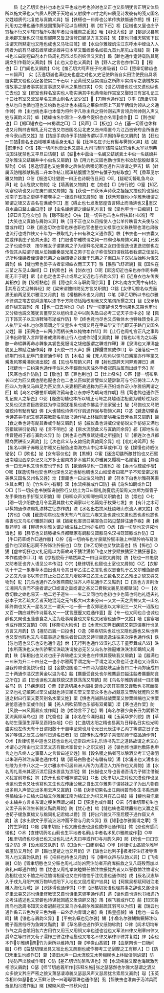 <!-- { "loadSidebar": true } -->
　　质【之乙切实也扑也本也又平也成也考也验对也又正也又质明犹言正明又体质所以施文采也又气质人所受于天地者又射侯中四寸之的曰质见诗发彼有的笺又国名又姓越质代北复姓与寘韵义异】锧【铁椹也一曰斧也公羊传执鈇锧通作质】櫍【行刑用刃之椹也通作质战国策胸不足以当椹质】礩【柱下石】桎【足械也又窒也庄子穷桎不行又军辖曰桎所以制车者见诗维周之氐笺】晊【明也大也】郅【郁郅汉县属北地郡又至也汉书爰周郅隆又鲁卫谓登曰郅见方言又姓】骘【定也书维天隂骘下民注谓天所黙定也又陞也成也又马牡曰骘】蛭【水虫尔雅蛭虮注江东呼水中蛭虫入人肉者为虮有马蛭石蛭草蛭泥蛭并见本草又蠪蛭兽名如狐九首九尾见山海经】劕【券书也长曰劕短曰剂本作质周礼司市以质剂结信又霁韵】踬【跲也通作疐诗载防其尾説文引作载防又寘韵】懫【止也又忿也又寘韵】防【野人之言也亦作□】【视也】□【门阖也又屑韵】○叱【蚩乙切大呵声庄子叱者吸者】○□【楚率切齚齿也一曰齧声】　实【舌逸切诚也满也充也虚之对也又史记使黔首自实田注使民自具顷亩实数又验也汉纪各使实二千石以下至黄绶又庭实谓庭之所陈军实谓军之装械故实谓故事之是者事实犹言事迹又草木之果皆曰实】○失【设乙切错也过也又遗也纵也亡去也】室【房室也释名室实也人物实满其中也黄帝始作宫室又娶妇曰有室礼记三十曰壮有室又营室星名又嵩山别名大室少室】【刀鞘也通作室】○率【疏聿切领也从也自也循也遵也又约数也总计也本捕鸟之罼象丝网上下其竿柄借为领从之义通作帅】帅【主也统也率也本借为将帅字凡称主兵之将帅则去声言领兵帅帅则入声又姓与寘韵义异】蟀【蟋蟀虫名尔雅注一名蛬今促织也亦名青或作】□【割也断也】□【裾□短衣也一曰褐谓之□】□【风声】□【板也】○吉【基一切善也休祥也又月朔曰吉周礼正月之吉又勿吉国名见北史又吉州隋置今为江西吉安府金所置吉州今隶山西又姓】拮【拮据手病诗予手拮据传谓以手爪挶持草也又屑韵】狤【狂也一曰狤兽名出西域噉熏陆香身无毛】髻【灶神名庄子灶有髻与霁韵义异】趌【趌怒走也】○诘【欺一切问也责让也又周礼大司马制军诘禁注犹穷治也太宰以刑典诘国注犹禁也又平旦曰诘朝】蛣【蛣木中蠧虫一名蝎又蛣蜣粪土中虫一名蜣蜋并见尔雅注又蛣蟩井中小虫名又屑韵】劼【用力也又固也勤也慎也书汝劼毖殷献臣又黠韵】○姞【忌逸切谨也又姓黄帝之后伯防后稷妃家也通作吉诗谓之尹吉】鲒【蚌属汉防稽郡献鲒酱二升本作蛣江赋璅蛣腹蟹注腹中有蟹子为蛣取食】芞【香草见尔雅又物韵】○佶【极逸切壮健貌一曰正也诗既佶且闲】○耴【疑昵切聱耴鱼鸟众声】屹【山危貌又物韵】圪【墙髙貌又物韵】疙【痴也】□【舟行貌】○窒【知乙切塞也填也又月在庚曰窒又屑韵】挃【获也一曰获禾声诗获之挃挃又撞也捣也擿也淮南子五指之更弹不若卷手之一挃或作秷又屑韵】铚【获禾短镰也小尔雅禾穗谓之颖谓之铚又古县名在谯或作□】庢【碍止也七发发怒庢沓言碍止而涌沸也又庢汉县水曲曰盩山曲曰庢】螲【虫名蝼螲谓之蝼蛄见方言】侄【坚也牢也一曰痴貌】□【譗□言无伦次也】防【聴不聪也】○扶【耻一切笞也击也左传扶其仆以徇】咥【大笑也又寘韵与屑韵义异】眣【目不正也又以目指使人也公羊传眣晋大夫使与公盟或作眰】○秩【直逸切次也常也序也职也官也整也又禄廪也又秩秩智也清也肃敬也流行也或作袟又十年为一秩取礼九十曰有秩之义通作袠】帙【书衣也一曰衣囊又姓或作袠庄子坠其天袠】柣【门限也尔雅柣谓之阈一曰砌也与屑韵义异】侄【兄弟之子也或作妷　按尔雅女子谓晜弟之子为侄释名兄弟之女曰侄侄迭也更迭进御也左传侄其从姑谓子圉从伯姬媵秦是兄弟之男子在女子称侄故曰谓我姑者我谓之侄至礼记所称侄娣者侄谓妻兄弟之女娣谓妻之妹至于兄弟之子但曰从子汉以后始称为侄又屑韵】紩【缝也索也晏子古者挛领紩衣而王天下】翐【翐翐飞舒迟貌】臷【国名在三苗之东见山海经】□【帆索也】袟【剑衣也】○昵【尼逸切近也亲也亦作昵书典祀无丰于昵】尼【止也定也孟子止或尼之又近也与齐韵义异】衵【近身衣也左传衷其衵衣】防【胶相黏也】匿【隠也此义与职韵同余异】【木名南方大荒中有树名其髙百丈见神异经】防【梁宋谓愧曰防见方言又职韵】○貀【女律切兽名似虎而黑无前两足见尔雅注又月韵】柮【榾柮断木也又月韵】○笔【卑乙切所以书也尔雅不律谓之笔古虞舜造笔以漆书于方简防恬始改用毫又文笔谓所撰之文】铋【戈矛柄或作柲又寘韵】滗【也一曰去滓也】○必【卑一切定辞也又专也果也又期也审也又分极也説文笺犹言畺界又以组约圭之中以防失坠曰必考工记天子圭中必】珌【佩刀下饰天子以玉诗鞞琫有珌或作防】毕【终也竟也尽也又贯牲体木也特牲馈食礼宗人执毕又书札也尔雅简谓之毕又星名主弋猎又月在甲曰毕又毕门即天子路门又国名又姓】罼【田网也一曰网小而柄长执以掩物本作毕】跸【止行也周礼宫正凡之事跸汉书出称警入言跸警者戒肃跸者止行人也或作防又寘韵】韠【韨也以韦为之以蔽膝一命緼韠再命赤韠象其裳色冕服谓之韨他服谓之韠或作鞸】滭【泉沸也又滭沸盛貌见上林赋注通作觱】熚【火貌一曰火声】饆【饆饠饼属或作□】筚【藩落也一曰织荆门也礼记筚门圭窬通作荜】防【木名】觱【羌人吹角以惊马曰觱篥亦作筚篥又觱发风寒觱沸泉涌出貌】覕【见也与屑韵义异】彃【射也楚辞天问羿焉彃日】縪【冠缝也一曰约束也通作毕仪礼外毕錣而勿灰注外毕者冠前后属而出缝于外】防【风寒也或作防防】□【敬也】荜【豆也荆也】□【灶上祭名】○匹【譬一切布帛长四丈为匹又偶也朋也配也合也二也又匹如犹言譬如又楚辞孰可与兮匹俦注二人为匹四人为俦又马四足为匹又庶人夫妻相匹故通称为匹夫匹妇或作疋小尔雅倍两谓之匹】鹎【鸟名尔雅誉斯鹎鶋注鸦乌也江东亦呼为鹎乌或作鹎】鴄【鹜也鸭也通作匹礼记庶人之挚匹】○弼【陛逸切辅也本所以辅正弓弩之具越语注相道为辅矫过为弼又戾也汉志君臣故弼兹为悖注弼犹相戾也或作拂孟子法家弼士】駜【马饱也又马肥强貌诗有駜有駜】佛【大也辅也诗佛时仔肩通作弼与物韵义异】○苾【避逸切馨香也诗苾芬孝祀又契苾突厥部名见唐书通作咇上林赋防薆咇茀注皆芳香意又屑韵】飶【食之香也诗有飶其香或作馝又屑韵】佖【威仪备也诗威仪怭怭説文作佖佖又满也羽猎赋骈衍佖路】咇【言不明也】泌【泉水流貌此义与寘韵同余异】邲【郑地名左传晋楚战于邲与寘韵义异】防【刺也击也西京赋徒搏之所撞防】坒【相连次也呉都赋商贾骈坒又寘韵】比【次也此义与支韵纸韵寘韵同余异】吡【吡吡鸟鸣声】鮅【鱼名以鯶子赤眼见尔雅又石鮅鱼出南海方山中见本草或作□】怭【媟慢也诗威仪怭怭】□【吹也】妼【女有容仪也】防【黒蜂】○蜜【迷逸切蠭所酿甘饴也又石蜜出南越见西京杂记又北方多士蜜南方多木蜜并见尔雅翼又樱桃一名崖蜜】谧【静语也一曰无声也又慎也安也宁也】防【歙酒俱尽也一曰酱也】榓【香木似槐或作樒】○密【寐逸切静也安也黙也深也又近也秘也稠也又山如堂者曰密尸子不知堂密之有美枞又国名又州名又姓】沕【潜藏也一曰尘浊又物韵】蔤【荷本下白也尔雅荷芙渠注其本蔤】防【竹名空小有穰】滵【水流疾貌或作□防】鴓【鸟名如鹊或作□】○□【节一切疾也书朕堲谗説殄行又烧土为□曰堲礼防夏后氏堲周又烛烬为堲管子左手秉烛右手折堲又职韵】唧【啾唧众声又唧唧虫鸣又职韵也】防【煨也】○七【砌一切少阳数也月令孟夏其数七文词家以七名篇始于枚秉七发】桼【有汁之木可以髹物通作漆周礼漆林之征亦作防】漆【水名出右扶风杜陵岐山东流入渭又姓】防【齐也】○疾【截逸切病也左传天有六气淫生六疾又急也速也又患也恶也虐也怨也毒害也又鸟名尔雅鹊刘疾】嫉【嫉妬也害贤曰嫉害色曰妬见楚辞注通作疾】蒺【蒺藜药草】槉【屋枅也尔雅关谓之槉注柱上□也亦名枅】○悉【西一切尽也又详究也谙也】膝【胫节也又鹤膝楯名呉都赋家有鹤膝又齧膝马名汉书驾齧膝或作防】□【牛□药草或作□通作膝】○肸【喜一切响布也甘泉赋肸蠁丰融上林赋肸响布冩注盛作也汉郊杞志罔不肸饰注肸振也】○欯【许乙切笑也又欯欯喜也】恄【怖也】○獝【虚聿切狂也又礼记鳯以为畜故鸟不獝注獝惊飞也又甘泉赋抶獝狂注獝狂恶名本作矞或作□□】瞲【惊视貌荀子瞲然异之一曰目深貌又屑韵】防【怒也一曰愚貌又防者狂也齐人语见公羊传注】○穴【悬律切孔也窟也土室也又屑韵】○乙【衣肸切十干之一象春草木曲出也月令其日甲乙注乙之言轧也汉志奋轧于乙又尔雅鱼肠谓之乙又凡读书以笔识其止处曰乙又凡增脱字曰乙又太乙数名又乙乙难出之貌又姓又物韵】鳦【元鸟也通作乙尔雅燕燕鳦注齐人呼鳦通作乙又黠韵】□【贪也方言荆汝江湘间凡贪而不施者谓之□或谓之啬或谓之吝又□费锦文貌见吴都赋注】○一【衣悉切数之始也易天一地二老子道生一一生二又同也均也初也少也简也纯也礼运夫礼必本于太乙疏太乙者天地混沌之元气极大曰太未分曰一又太一天之贵神又太一山名即终南也又天一星名又三一谓天一地一泰一也汉郊祀志以太牢祀三一又尺一诏版也又百一魏应璩所作诗篇名又一一犹言歴歴又姓通作壹】壹【专一也又同也合也诚也醇也又聚也玉藻壹食之人注为赴事聚食也又辈也又闭塞也通作一又姓】噎【食塞咽也或作饐又寘韵】○防【移栗切大风也】汨【水流也又奔汨疾貌又南楚谓疾行也见方言又月韵】防【揘防击貌一曰投也】○逸【移疾切失也过也又隠也遁也又纵也奔也又安也暇也又凡书篇事迹之散失者皆曰逸又诗举醻逸逸注往来次序也通作佚】佚【忽也遗也又乐也安也通作逸】佾【无行列也通作溢汉礼乐志千童罗舞成八溢】泆【水所荡泆也又左传骄奢淫泆疏泆谓放恣无艺又鸟名尔雅冦雉泆泆注即鵽鸠又屑韵】轶【车相出也又过也庄子奔轶絶尘又突也左传惧其侵轶我又屑韵】溢【器满也一曰米为升二十四分之一也小尔雅两手谓之掬一手谓之溢又盈也泛也涌也又诗假以溢我传顺也笺饶衍也】镒【金数也国语二十四两为镒赵岐孟康皆曰二十两郑康成曰三十两通作溢汉志黄金以溢为名】齸【麋鹿受食处也尔雅麋鹿曰齸注齸者麋鹿防食之所在】詄【忘也误也又超轶貌汉志詄荡荡又屑韵】防【鸟名尔雅防铺敊一曰即餔谷鸟】防【马疾走貌】○栗【吏逸切果木也周礼馈食之笾其实栗又谨敬也书寛而栗又坚也礼记缜密以栗又成就也诗实頴实栗又栗栗众多也亦战兢意又栗阶犹蹙阶又表道之树曰行栗又菱芡别名水栗又姓】栗【惧也尧诫辞战战栗栗又惨栗竦缩也又憭栗哀怆意通作栗或作防】篥【羌人所吹笳管也乐部有双觱篥】凓【寒也通作栗】防【风貌一曰风雨暴疾或作飃】防【喽防言不了也】鷅【鸟名尔雅少美长丑为鹠鷅注犹流离即枭鸟也】防【牝麕也】溧【水名在今溧阳县】瑮【玉英华罗列貌】防【草名防生藻藻生浮草见酉阳杂俎】○日【仁逸切太阳之精也易离为日释名日实也光明盛实也左传天有十日谓阳数十干自申至癸也月令元日元辰注甲乙丙丁等谓之日子丑寅卯等谓之辰又占候时日通名日者】驲【邮传也左传楚子乘驲防师于临品通作驿】○术【舌律切邑中道也又技也业也礼记崇四术注礼乐诗书先王之道路故谓之术又心术谓心之所由也又汉艺文志有数术家皆史卜之职又姓】述【循也修也譔也敷陈也申言之也凡终人之事纂人之言皆曰述又姓】秫【糓名稷之黏者可以酿酒又考工记染羽以朱湛丹秫注赤粟也通作术】驈【骊马白胯也诗有驈有騜】潏【水涌出也又潏水出杜陵为关中八水之一又尔雅水中可居曰洲人所为为潏注人力所作也又屑韵】沭【水名周礼青州其浸沂沭后因水置县为沭阳】鉥【长鍼也又导也晋语吾请为子鉥注借鍼义犹言前导也】袕【衣开孔也尔雅袕谓之褮】○出【处聿切入之对也又进也作也见也逺也去也又吐也冩也又生也左传康公我之自出又尔雅男子谓姊妹之子为出凡物自出多用入声使之出多用去声又寘韵】○橘【诀律切果名出江南树碧而冬生书禹贡厥包橘柚注小曰橘大曰柚又尔雅翼江南为橘江北为枳又月在乙曰橘】繘【绠也易汔至亦未繘井方言关东谓之绠关西谓之繘】□【狂走也或作蹫】○茁【行聿切草初生也又孟子茁长注生长貌又黠韵屑韵】防【忧心也】绌【缝也紩也箴缕麤拙也又赢之反也荀子缓急赢绌又与黜同礼记君绌以爵】窋【将出穴貌又不窋后稷子通作窟又点韵】泏【水出貌文子原流泏泏冲而不盈与月韵义异】罬【雉也尔雅罬谓之罦】笜【竹生笋貌】○黜【褚聿切贬下也又废也去也退也或作诎通作绌】怵【恐也有感而惕也】○术【直律切药名山蓟也生平地者名蓟山中者名术见尔雅疏或作】○卒【租聿切终也尽也已也又没也礼记大夫曰卒或作□与月韵义异】防【吮也一曰口饮谓之防】淬【没水貌又队韵】防【□鱼也一曰鲔别名】○崒【祚律切山髙貌尔雅崒者厪防又月韵】踤【蹋也足蹵之也又月韵】谇【诟也让也列子极凌谇注好凌辱责骂人也又寘韵队韵】捽【把捽也持也又月韵】啐【嘈啐众声与队韵义异】□【飞疾貌】○防【胥聿切愍也又分赈也周礼以防凶荒注防者开府库振救之又凡既殁而加以典礼曰卹通作恤】恤【忧也又周礼孝友睦婣任恤注恤振忧贫者又以誓教恤注恤谓灾危相忧也又不恤之刑注恤谓相爱也又左传恤恤乎注忧患也通作防】戍【辰名汉志毕入于戌九月阳气微万物毕成阳下入地也又屈戍窻户铰具】珬【珂属吴都赋珂珬注老雕入海化为珬】訹【谀訹诱也通作怵】○聿【纡橘切发语也理其事之辞也又遂也诗岁聿云暮又述也诗聿修厥徳又自也诗聿来胥宇通作遹】遹【循也自也遵也书祗遹乃文考注遹述也又邪僻也诗谋犹回遹又发语辞又姓】鴪【疾飞貌或作□】鹬【知天将雨鸟也逸周书知天文者冠鹬冠又翠鸟亦名鹬尔雅翠鹬疏其羽可以为饰】霱【瑞云也通作矞云五色为变三色为霱一曰外赤内青谓之霱】矞【矞皇盛貌】噊【危也一曰鸟鸣】鐍【锥也与屑韵义异】【甲虫名蟥也见尔雅】鱊【小鱼名尔雅鱊鮬鳜鯞注似鲋子而黒俗呼为鱼婢又黠韵】茟【草名藜也通作笋又纸韵轸韵】○律【闾术切均布节气之具也隂阳各六古用竹又用玉又用铜又率也述也铨也又军法曰律又刑章曰律又爵命之等曰律又荀子濡栉三律注律理髪也又笔名不律又斛律耶律并复姓】繂【索也本作尔雅绋疏竹为索所以维持舟】嵂【崒嵂山髙貌】膟【血祭肉也一曰肠间脂】○栉【菑瑟切理发具又宻比也又疏剔也或作楖考工记刮摩之工有楖人】□【防□禾重生也或作□】瀄【瀄汨水声一曰水流貌又水势相楔也上林赋偪侧泌瀄】防【咇防声出貌或作唧】○防【差乙切诌防隂私语也】沏【水流疾貌又摩也海赋激势相沏又屑韵】○瑟【师节切庖羲所作乐释名施张之瑟瑟然也尔雅大瑟谓之洒又众多貌又矜庄严密之貌又萧瑟凄凉貌又瑟瑟风声又瑟居犹言索居又寘韵】璱【玉英华相带如瑟也又玉鲜洁貌一曰璱璱碧珠也通作瑟】虱【齧肤虫也淮南子汤沭具而蚤虱相吊或作虱】飋【飋飋风貌一曰秋风也】
